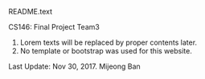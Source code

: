 README.text


CS146: Final Project
Team3

1. Lorem texts will be replaced by proper contents later.
2. No template or bootstrap was used for this website.

Last Update: Nov 30, 2017. Mijeong Ban
